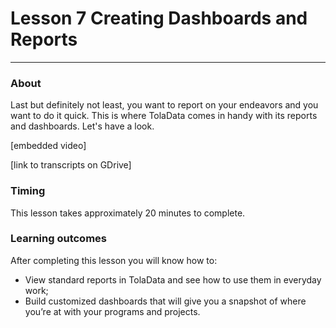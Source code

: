 # Lesson 7 Creating Dashboards and Reports

---

### About

Last but definitely not least, you want to report on your endeavors and you want to do it quick. This is where TolaData comes in handy with its reports and dashboards. Let's have a look. 

\[embedded video\]

\[link to transcripts on GDrive\]

### Timing

This lesson takes approximately 20 minutes to complete.

### Learning outcomes

After completing this lesson you will know how to:

* View standard reports in TolaData and see how to use them in everyday work;
* Build customized dashboards that will give you a snapshot of where you’re at with your programs and projects.



